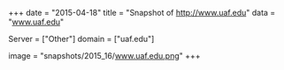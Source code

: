
+++
date = "2015-04-18"
title = "Snapshot of http://www.uaf.edu"
data = "www.uaf.edu"

Server = ["Other"]
domain = ["uaf.edu"]

  image = "snapshots/2015_16/www.uaf.edu.png"
+++
#
